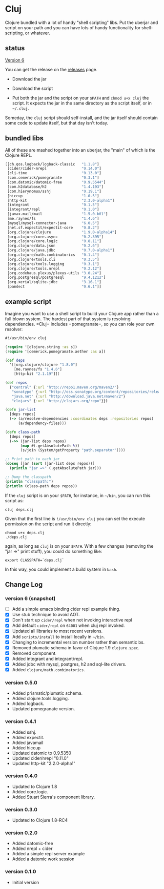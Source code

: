 # Cluj

Clojure bundled with a lot of handy "shell scripting" libs. Put the
uberjar and script on your path and you can have lots of handy
functionality for shell-scripting, or whatever.

## status

[Version 6](https://github.com/zentrope/cluj/releases/tag/v6)

You can get the release on the [releases](https://github.com/zentrope/cluj/releases)  page.

* Download the jar

* Download the script

* Put both the jar and the script on your `$PATH` and `chmod u+x
  cluj` the script. It expects the jar in the same directory as the
  script itself, or in `~/.cluj`.

Someday, the `cluj` script should self-install, and the jar itself
should contain some code to update itself, but that day isn't today.

## bundled libs

All of these are mashed together into an uberjar, the "main" of which
is the Clojure REPL.


```clojure
[[ch.qos.logback/logback-classic   "1.1.8"]
 [cider/cider-nrepl                "0.14.0"]
 [clj-time                         "0.13.0"]
 [com.cemerick/pomegranate         "0.3.1"]
 [com.datomic/datomic-free         "0.9.5544"]
 [com.h2database/h2                "1.4.193"]
 [com.hierynomus/sshj              "0.19.1"]
 [hiccup                           "1.0.5"]
 [http-kit                         "2.3.0-alpha1"]
 [integrant                        "0.1.5"]
 [integrant/repl                   "0.1.0"]
 [javax.mail/mail                  "1.5.0-b01"]
 [me.raynes/fs                     "1.4.6"]
 [mysql/mysql-connector-java       "6.0.5"]
 [net.sf.expectit/expectit-core    "0.8.2"]
 [org.clojure/clojure              "1.9.0-alpha14"]
 [org.clojure/core.async           "0.2.395"]
 [org.clojure/core.logic           "0.8.11"]
 [org.clojure/data.json            "0.2.6"]
 [org.clojure/java.jdbc            "0.7.0-alpha1"]
 [org.clojure/math.combinatorics   "0.1.4"]
 [org.clojure/tools.cli            "0.3.5"]
 [org.clojure/tools.logging        "0.3.1"]
 [org.clojure/tools.nrepl          "0.2.12"]
 [org.codehaus.plexus/plexus-utils "3.0.24"]
 [org.postgresql/postgresql        "9.4.1212"]
 [org.xerial/sqlite-jdbc           "3.16.1"]
 [pandect                          "0.6.1"]]
```

## example script

Imagine you want to use a shell script to build your Clojure app
rather than a full blown system. The hardest part of that system is
resolving dependencies. =Cluj= includes =pomegranate=, so you can role
your own resolver:

```clojure
#!/usr/bin/env cluj

(require '[clojure.string :as s])
(require '[cemerick.pomegranate.aether :as a])

(def deps
  '[[org.clojure/clojure "1.8.0"]
    [me.raynes/fs "1.4.6"]
    [http-kit "2.1.19"]])

(def repos
  {"central" {:url "http://repo1.maven.org/maven2/"}
   "sonatype" {:url "http://oss.sonatype.org/content/repositories/releases"}
   "java.net" {:url "http://download.java.net/maven/2"}
   "clojars" {:url "http://clojars.org/repo"}})

(defn jar-list
  [deps repos]
  (-> (a/resolve-dependencies :coordinates deps :repositories repos)
      (a/dependency-files)))

(defn class-path
  [deps repos]
  (->> (jar-list deps repos)
       (map #(.getAbsolutePath %))
       (s/join (System/getProperty "path.separator"))))

;; Print path to each jar
(doseq [jar (sort (jar-list deps repos))]
  (println "jar =>" (.getAbsolutePath jar)))

;; Dump the classpath
(println "classpath:")
(println (class-path deps repos))
```

If the `cluj` script is on your `$PATH`, for instance, in `~/bin`, you
can run this script as:

    cluj deps.clj

Given that the first line is `!/usr/bin/env cluj` you can set the
execute permission on the script and run it directly:

    chmod u+x deps.clj
    ./deps.clj

again, as long as `cluj` is on your `$PATH`. With a few changes
(removing the "jar =>" print stuff), you could do something like:

    export CLASSPATH=`deps.clj`

In this way, you could implement a build system in `bash`.

## Change Log

### version 6 (snapshot)

* [ ] Add a simple emacs binding cider repl example thing.
* [x] Use stub technique to avoid AOT.
* [x] Don't start up `cider/repl` when not invoking interactive repl
* [x] Add default `cider/repl` on `64001` when cluj repl invoked.
* [x] Updated all libraries to most recent versions.
* [x] Add `scripts/install` to install locally in `~/bin`.
* [x] Changing to incremental version number rather than semantic bs.
* [x] Removed plumatic schema in favor of Clojure 1.9 `clojure.spec`.
* [x] Removed component.
* [x] Added integrant and integrant/repl.
* [x] Added jdbc with mysql, postgres, h2 and sql-lite drivers.
* [x] Added `clojure/math.combinatorics`.

### version 0.5.0

* Added prismatic/plumatic schema.
* Added clojure.tools.logging.
* Added logback.
* Updated pomegranate version.

### version 0.4.1

* Added sshj.
* Added expectit.
* Added javamail
* Added hiccup
* Updated datomic to 0.9.5350
* Updated cider/nrepl "0.11.0"
* Updated http-kit "2.2.0-alpha1"

### version 0.4.0

* Updated to Clojure 1.8
* Added core.logic.
* Added Stuart Sierra's component library.

### version 0.3.0

* Updated to Clojure 1.8-RC4

### version 0.2.0

* Added datomic-free
* Added nrepl + cider
* Added a simple repl server example
* Added a datomic work session

### version 0.1.0

* Initial version
